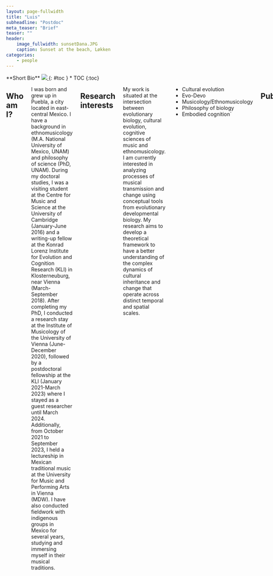 ```yaml
---
layout: page-fullwidth
title: "Luis"
subheadline: "Postdoc"
meta_teaser: "Brief"
teaser: ""
header:
    image_fullwidth: sunsetDana.JPG
    caption: Sunset at the beach, Løkken
categories:
    - people
---
```

<!--more-->

<div class="row">
<div class="medium-4 medium-push-8 columns" markdown="1">
<div class="panel radius" markdown="1">
**Short Bio**
<a class="th [radius]" href="{{ site.url }}/images/DeptPic.jpeg">
<img src="{{ site.url }}/images/luis_.jpg">
</a>
{: #toc }
*  TOC
{:toc}
</div>
</div><!-- /.medium-4.columns -->


<div class="medium-8 medium-pull-4 columns" markdown="1">


## Who am I?

I was born and grew up in Puebla, a city located in east-central Mexico. I have a background in ethnomusicology (M.A. National University of Mexico, UNAM) and philosophy of science (PhD, UNAM). During my doctoral studies, I was a visiting student at the Centre for Music and Science at the University of Cambridge (January-June 2016) and a writing-up fellow at the Konrad Lorenz Institute for Evolution and Cognition Research (KLI) in Klosterneuburg, near Vienna (March-September 2018). After completing my PhD, I conducted a research stay at the Institute of Musicology of the University of Vienna (June-December 2020), followed by a postdoctoral fellowship at the KLI (January 2021-March 2023) where I stayed as a guest researcher until March 2024. Additionally, from October 2021 to September 2023, I held a lectureship in Mexican traditional music at the University for Music and Performing Arts in Vienna (MDW). I have also conducted fieldwork with indigenous groups in Mexico for several years, studying and immersing myself in their musical traditions. 

## Research interests

My work is situated at the intersection between evolutionary biology, cultural evolution, cognitive sciences of music and ethnomusicology. I am currently interested in analyzing processes of musical transmission and change using conceptual tools from evolutionary developmental biology. My research aims to develop a theoretical framework to have a better understanding of the complex dynamics of cultural inheritance and change that operate across distinct temporal and spatial scales.

* Cultural evolution
* Evo-Devo
* Musicology/Ethnomusicology
* Philosophy of biology
* Embodied cognition`

## Publications 

**Villanueva, Luis Alejandro and Villegas, Cristina (forthcoming). Procesos de transmisión musical: el son jarocho y el enfoque evo-devo de reproducción cultural (Processes of musical transmission: the son jarocho and the evo-devo approach to cultural reproduction). To appear in Cruz-Zavaleta, M & Martínez de la Rosa, A (coords). Son en Perspectiva, Universidad de Guadalajara, Mexico

Méndez, Manuel and **Villanueva, L Alejandro (2022). Enfermedades en las Indias y legitimación de la aspiración social criolla en la obra médica de Juan de Cárdenas. (Diseases in the Indies and the legitimacy of the social aspiration of criollos in the medical work of Juan de Cardenas). História Unisinos. 23(6): 490-502. DOI: [https://doi.org/10.4013/hist.2022.263.08] 

Marco P. Vianna Franco, Orsolya Molnár, Alice Laciny, Marco Treven, Jacob Weger, Eduardo da Motta e Albuquerque, Roberto Cazzolla Gatti, **Luis-Alejandro Villanueva Hernandez, Manuel Jakab, Christine Marizzi, Lumila Paula Menéndez, Luana Poliseli, Hernán Bobadilla Rodríguez ,Guido Caniglia (2022). Diversity regained: Precautionary approaches to COVID-19 as a phenomenon of the total environment. Science of The Total Environment 825(2):1-14
DOI: [https://doi.org/10.1016/j.scitotenv.2022.154029] 
    
Cazzolla Gatti R, Menéndez L, Laciny A, Bobadilla H, Bravo G, Carmen E, Dorninger C, Fabris F, Grunstra N, Schnorr S, Stuhlträger J, **Villanueva Hernandez L, Jakab M, Sarto-Jackson I, and Caniglia G (2021). Diversity lost: COVID-19 as a phenomenon of the total environment, Science of The Total Environment. 756: 1-14. DOI: [https://doi.org/10.1016/j.scitotenv.2020.144014] 

Martínez, Sergio and **Villanueva, L Alejandro (2018). Musicality as Material Culture. Adaptive Behaviour, 26(5): 257-267. [DOI: https://doi.org/10.1177/105971231879312]

    
## Links

Email address: [luis.villanueva-hernandez@uni-wuerzburg.de](mailto:luis.villanueva-hernandez@uni-wuerzburg.de)
